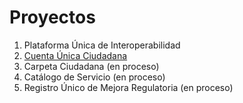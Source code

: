 # Proyectos

1. Plataforma Única de Interoperabilidad
2. [Cuenta Única Ciudadana](./cuc/README.md)
3. Carpeta Ciudadana (en proceso)
4. Catálogo de Servicio (en proceso)
5. Registro Único de Mejora Regulatoria (en proceso)
